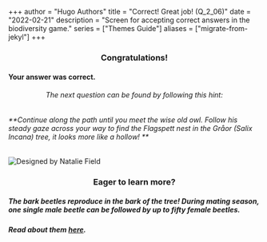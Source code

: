 +++
author = "Hugo Authors"
title = "Correct! Great job! (Q_2_06)"
date = "2022-02-21"
description = "Screen for accepting correct answers in the biodiversity game."
series = ["Themes Guide"]
aliases = ["migrate-from-jekyl"]
+++

### <center> Congratulations! </center>
#### Your answer was correct. 



###### <center> The next question can be found by following this hint: </center>
###### **Continue along the path until you meet the wise old owl. Follow his steady gaze across your way to find the Flagspett nest in the Gråor (Salix Incana) tree, it looks more like a hollow!  **


![Designed by Natalie Field](/img/rosalia-batesi.jpg)

### <center> Eager to learn more? </center>

##### The bark beetles reproduce in the bark of the tree! During mating season, one single male beetle can be followed by up to fifty female beetles. 
##### Read about them [here](https://en.wikipedia.org/wiki/Bark_beetle).